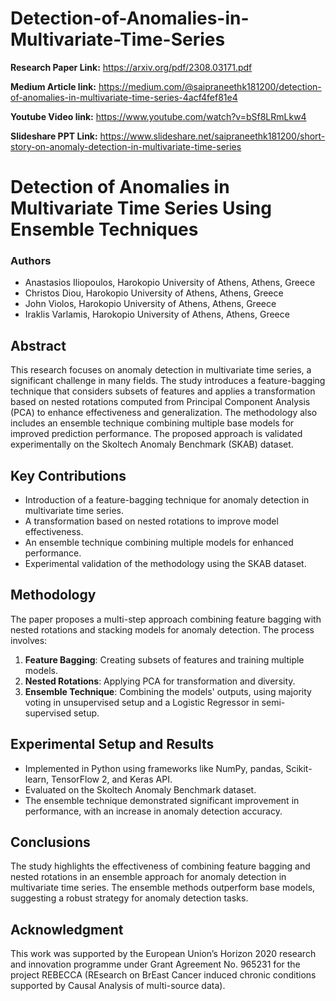 # Detection-of-Anomalies-in-Multivariate-Time-Series

**Research Paper Link:**
https://arxiv.org/pdf/2308.03171.pdf

**Medium Article link:**
https://medium.com/@saipraneethk181200/detection-of-anomalies-in-multivariate-time-series-4acf4fef81e4

**Youtube Video link:**
https://www.youtube.com/watch?v=bSf8LRmLkw4

**Slideshare PPT Link:**
https://www.slideshare.net/saipraneethk181200/short-story-on-anomaly-detection-in-multivariate-time-series





# Detection of Anomalies in Multivariate Time Series Using Ensemble Techniques

### Authors
- Anastasios Iliopoulos, Harokopio University of Athens, Athens, Greece
- Christos Diou, Harokopio University of Athens, Athens, Greece
- John Violos, Harokopio University of Athens, Athens, Greece
- Iraklis Varlamis, Harokopio University of Athens, Athens, Greece

## Abstract
This research focuses on anomaly detection in multivariate time series, a significant challenge in many fields. The study introduces a feature-bagging technique that considers subsets of features and applies a transformation based on nested rotations computed from Principal Component Analysis (PCA) to enhance effectiveness and generalization. The methodology also includes an ensemble technique combining multiple base models for improved prediction performance. The proposed approach is validated experimentally on the Skoltech Anomaly Benchmark (SKAB) dataset.

## Key Contributions
- Introduction of a feature-bagging technique for anomaly detection in multivariate time series.
- A transformation based on nested rotations to improve model effectiveness.
- An ensemble technique combining multiple models for enhanced performance.
- Experimental validation of the methodology using the SKAB dataset.

## Methodology
The paper proposes a multi-step approach combining feature bagging with nested rotations and stacking models for anomaly detection. The process involves:
1. **Feature Bagging**: Creating subsets of features and training multiple models.
2. **Nested Rotations**: Applying PCA for transformation and diversity.
3. **Ensemble Technique**: Combining the models' outputs, using majority voting in unsupervised setup and a Logistic Regressor in semi-supervised setup.

## Experimental Setup and Results
- Implemented in Python using frameworks like NumPy, pandas, Scikit-learn, TensorFlow 2, and Keras API.
- Evaluated on the Skoltech Anomaly Benchmark dataset.
- The ensemble technique demonstrated significant improvement in performance, with an increase in anomaly detection accuracy.

## Conclusions
The study highlights the effectiveness of combining feature bagging and nested rotations in an ensemble approach for anomaly detection in multivariate time series. The ensemble methods outperform base models, suggesting a robust strategy for anomaly detection tasks.

## Acknowledgment
This work was supported by the European Union’s Horizon 2020 research and innovation programme under Grant Agreement No. 965231 for the project REBECCA (REsearch on BrEast Cancer induced chronic conditions supported by Causal Analysis of multi-source data).

